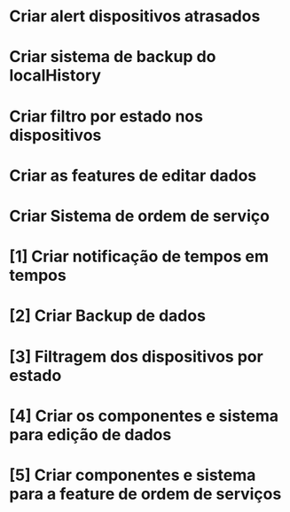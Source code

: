 # Criar alert dispositivos atrasados
# Criar sistema de backup do localHistory
# Criar filtro por estado nos dispositivos
# Criar as features de editar dados
# Criar Sistema de ordem de serviço

# [1] Criar notificação de tempos em tempos
# [2] Criar Backup de dados
# [3] Filtragem dos dispositivos por estado
# [4] Criar os componentes e sistema para edição de dados
# [5] Criar componentes e sistema para a feature de ordem de serviços